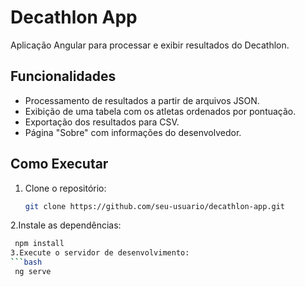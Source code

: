 # Decathlon App

Aplicação Angular para processar e exibir resultados do Decathlon.

## Funcionalidades

- Processamento de resultados a partir de arquivos JSON.
- Exibição de uma tabela com os atletas ordenados por pontuação.
- Exportação dos resultados para CSV.
- Página "Sobre" com informações do desenvolvedor.

## Como Executar

1. Clone o repositório:
   ```bash
   git clone https://github.com/seu-usuario/decathlon-app.git
2.Instale as dependências:
 ```bash
  npm install
3.Execute o servidor de desenvolvimento:
```bash
  ng serve

